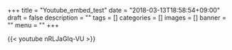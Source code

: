 +++
title = "Youtube_embed_test"
date = "2018-03-13T18:58:54+09:00"
draft = false
description = ""
tags = []
categories = []
images = []
banner = ""
menu = ""
+++

{{< youtube nRLJaGIq-VU >}}
